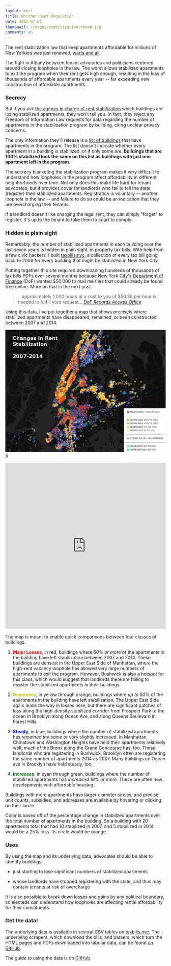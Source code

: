 ```yaml
---
layout: post
title: Whither Rent Regulation
date: 2015-07-01
thumbnail: /images/stabilization-thumb.jpg
comments: on
---
```


The rent stabilization law that keep apartments affordable for millions of New
Yorkers was just renewed, [warts and all](http://gothamist.com/2015/06/23/cuomo_rent_albany_samo.php).

The fight in Albany between tenant advocates and politicians centered around
closing loopholes in the law.  The worst allows stabilized apartments to exit
the program when their rent gets high enough, resulting in the loss of
thousands of affordable apartments every year -- far exceeding new construction
of affordable apartments.

### Secrecy

But if you ask [the agency in charge of rent stabilization][1] which buildings
are losing stabilized apartments, they won't tell you.  In fact, they reject
any Freedom of Information Law requests for data regarding the number of
apartments in the stabilization program by building, citing unclear privacy
concerns.

  [1]: http://www.nyshcr.org/

The only information they'll release is a [list of buildings][2] that have
apartments in the program.  The list doesn't indicate whether every apartment in
a building is stabilized, or if only some are.  **Buildings that are 100%
stabilized look the same on this list as buildings with just one apartment left in
the program.**

  [2]: https://github.com/clhenrick/dhcr-rent-stabilized-data

The secrecy blanketing the stabilization program makes it very difficult to
understand how loopholes in the program affect affordability in different
neighborhoods over time.  Not only does this make life hard for tenant
advocates, but it provides cover for landlords who fail to tell the state
(register) their stabilized apartments.  Registration is voluntary -- another
loophole in the law -- and failure to do so could be an indication that they
are overcharging their tenants.

If a landlord doesn't like charging the legal rent, they can simply "forget" to
register.  It's up to the tenant to take them to court to comply.

### Hidden in plain sight

Remarkably, the number of stabilized apartments in each building over the last
seven years is hidden in plain sight, in property tax bills.  With help from
a few civic hackers, I built [taxbills.nyc](http://taxbills.nyc), a collection
of every tax bill going back to 2008 for every building that might be
stabilized in New York City.

Putting together this site required downloading hundreds of thousands of tax
bills PDFs over several months because New York City's [Department of
Finance][3] (DoF) wanted $50,000 to mail me files that could already be found
free online.  More on that in the next post.

  [3]: http://www1.nyc.gov/site/finance/index.page

> ...approximately 1,000 hours at a cost to you of $50.36 per hour is needed to
> fulfill your request... <cite>[DoF Records Access Office][4]</cite>

  [4]: https://www.muckrock.com/foi/new-york-city-17/all-property-tax-documents-on-nycproperty-17246/#comm-146539

Using this data, I've put together [a
map](https://docker4data.cartodb.com/viz/766a0f32-1ea1-11e5-b267-0e49835281d6/embed_map)
that shows precisely where stabilized apartments have disappeared, remained,
or been constructed between 2007 and 2014.

<noscript>![Changes in stabilized apartment counts 2007-2014](/images/stabilization.jpg)[5]</noscript>

  [5]: https://docker4data.cartodb.com/viz/766a0f32-1ea1-11e5-b267-0e49835281d6/embed_map

<iframe width='100%' height='520' frameborder='0'
src='https://docker4data.cartodb.com/viz/766a0f32-1ea1-11e5-b267-0e49835281d6/embed_map'
allowfullscreen webkitallowfullscreen mozallowfullscreen oallowfullscreen
msallowfullscreen></iframe>

The map is meant to enable quick comparisons between four classes of buildings.

1. <span style="color:red;">__Major Losses__</span>, in red, buildings where
   *50% or more* of the apartments in the building have left stabilization between
   2007 and 2014.  These buildings are densest in the Upper East Side of
   Manhattan, where the high-rent vacancy loophole has allowed very large numbers
   of apartments to exit the program.  However, Bushwick is also a hotspot for this
   class, which would suggest that landlords there are failing to register the
   stabilized apartments in their buildings.

2. <span style="color:#cc0;">__Decreases__</span>, in yellow through
   orange, buildings where *up to 50%* of the
   apartments in the building have left stabilization.  The Upper East Side again
   leads the way in losses here, but there are significant patches of loss along
   the high-density stabilized corridor from Prospect Park to the ocean in
   Brooklyn along Ocean Ave, and along Queens Boulevard in Forest Hills.

3. <span style="color:blue;">__Steady__</span>, in blue, buildings where the
   number of stabilized apartments has *remained the same* or very slightly
   increased.  In Manhattan, Chinatown and
   Washington Heights have held their apartments relatively well; much of the Bronx
   along the Grand Concourse has, too.  Those landlords who are registering in
   Bushwick, Brooklyn often are registering the same number of apartments 2014 as 2007.
   Many buildings on Ocean ave in Brooklyn have held steady, too.

4. <span style="color:green;">__Increases__</span>, in cyan through green,
   buildings where the number of stabilized apartments has *increased 10% or more*.
   These are often new developments with affordable housing.

Buildings with more apartments have larger diameter circles, and precise unit
counts, subsidies, and addresses  are available by hovering or clicking on
their circle.

Color is based off of the percentage change in stabilized apartments over the
total number of apartments in the building.  So a building with 20 apartments
total that had 10 stabilized in 2007, and 5 stabilized in 2014, would be a 25%
loss.  Its circle would be orange.

### Uses

By using the map and its underlying data, advocates should be able to identify
buildings:

* just starting to lose significant numbers of stabilized apartments

* whose landlords have stopped registering with the state, and thus may contain
  tenants at risk of overcharge

It is also possible to break down losses and gains by any political boundary,
so electeds can understand how loopholes are affecting rental affordability
for their constituents.

### Get the data!

The underlying data is available in several CSV tables on
[taxbills.nyc](http://taxbills.nyc).  The underlying scrapers, which download
the bills, and parsers, which turn the HTML pages and PDFs downloaded into
tabular data, can be found [on
GitHub](http://github.com/talos/nyc-stabilization-unit-counts).

The guide to using the data is on
[GitHub](https://github.com/talos/nyc-stabilization-unit-counts#data-usage).
